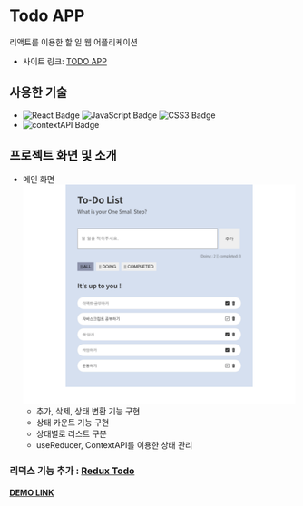 # Todo APP
리액트를 이용한 할 일 웹 어플리케이션  

- 사이트 링크: [TODO APP](https://jjjjhjjjj.github.io/Todo-App/)

## 사용한 기술
- ![React Badge](https://img.shields.io/badge/REACT-61DAFB?style=flat-square&logo=react&logoColor=white) ![JavaScript Badge](https://img.shields.io/badge/JAVASCRIPT-F7DF1E?style=flat-square&logo=JavaScript&logoColor=white) ![CSS3 Badge](https://img.shields.io/badge/CSS3-1572B6?style=flat-square&logo=CSS3&logoColor=white)
- ![contextAPI Badge](https://img.shields.io/badge/Context_API-F96F29?style=flat-square)

## 프로젝트 화면 및 소개
- 메인 화면  
![메인](./img/todo.png)
    - 추가, 삭제, 상태 변환 기능 구현
    - 상태 카운트 기능 구현
    - 상태별로 리스트 구분
    - useReducer, ContextAPI를 이용한 상태 관리

### 리덕스 기능 추가 : [Redux Todo](https://github.com/jjjjhjjjj/Todo-App-Redux)

#### [DEMO LINK](https://michelle-todo.herokuapp.com/)
